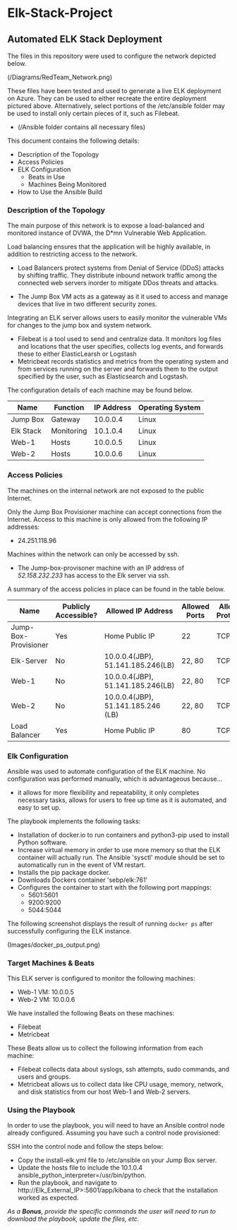 # Elk-Stack-Project

## Automated ELK Stack Deployment

The files in this repository were used to configure the network depicted below.

(/Diagrams/RedTeam_Network.png)

These files have been tested and used to generate a live ELK deployment on Azure. They can be used to either recreate the entire deployment pictured above. Alternatively, select portions of the /etc/ansible folder may be used to install only certain pieces of it, such as Filebeat.

  - (/Ansible folder contains all necessary files)

This document contains the following details:
- Description of the Topology
- Access Policies
- ELK Configuration
  - Beats in Use
  - Machines Being Monitored
- How to Use the Ansible Build


### Description of the Topology

The main purpose of this network is to expose a load-balanced and monitored instance of DVWA, the D*mn Vulnerable Web Application.

Load balancing ensures that the application will be highly available, in addition to restricting access to the network.
  - Load Balancers protect systems from Denial of Service (DDoS) attacks by shifting traffic. They distribute inbound network traffic among the connected web           servers inorder to mitigate DDos threats and attacks.
  
  - The Jump Box VM acts as a gateway as it it used to access and manage devices that live in two different security zones.  


Integrating an ELK server allows users to easily monitor the vulnerable VMs for changes to the jump box and system network.
- Filebeat is a tool used to send and centralize data. It monitors log files and locations that the user specifies, collects log events, and forwards these to       either ElasticLearsh or Logstash
- Metricbeat records statistics and metrics from the operating system and from services running on the server and forwards them to the output specified by the       user, such as Elasticsearch and Logstash. 

The configuration details of each machine may be found below.

| Name      | Function   | IP Address | Operating System |  
|-----------|------------|------------|------------------|
| Jump Box  | Gateway    | 10.0.0.4   | Linux            |   
| Elk Stack | Monitoring | 10.1.0.4   | Linux            |   
| Web-1     | Hosts      | 10.0.0.5   | Linux            |   
| Web-2     | Hosts      | 10.0.0.6   | Linux            |  

### Access Policies

The machines on the internal network are not exposed to the public Internet. 

Only the Jump Box Provisioner machine can accept connections from the Internet. Access to this machine is only allowed from the following IP addresses:
- 24.251.118.96

Machines within the network can only be accessed by ssh.
- The Jump-box-provisoner machine with an IP address of _52.158.232.233_ has access to the Elk server via ssh. 

A summary of the access policies in place can be found in the table below.

| Name                 | Publicly Accessible? | Allowed IP Address                 | Allowed Ports | Allowed Protocols |
|----------------------|----------------------|------------------------------------|---------------|-------------------|
| Jump-Box-Provisioner | Yes                  | Home Public IP                     | 22            | TCP               |
| Elk-Server           | No                   | 10.0.0.4(JBP), 51.141.185.246(LB)  | 22, 80        | TCP               |
| Web-1                | No                   | 10.0.0.4(JBP), 51.141.185.246(LB)  | 22, 80        | TCP               |
| Web-2                | No                   | 10.0.0.4(JBP), 51.141.185.246 (LB) | 22, 80        | TCP               |
| Load Balancer        | Yes                  | Home Public IP                     | 80            | TCP               |

### Elk Configuration

Ansible was used to automate configuration of the ELK machine. No configuration was performed manually, which is advantageous because...
- it allows for more flexibility and repeatability, it only completes necessary tasks, allows for users to free up time as it is automated, and easy to set up. 

The playbook implements the following tasks:
- Installation of docker.io to run containers and python3-pip used to install Python software. 
- Increase virtual memory in order to use more memory so that the ELK container will actually run. The Ansible 'sysctl' module should be set to automatically run   in the event of VM restart.
- Installs the pip package docker. 
- Downloads Dockers container 'sebp/elk:761'
- Configures the container to start with the following port mappings: 
    - 5601:5601
    - 9200:9200
    - 5044:5044

The following screenshot displays the result of running `docker ps` after successfully configuring the ELK instance.

(Images/docker_ps_output.png)

### Target Machines & Beats
This ELK server is configured to monitor the following machines:
- Web-1 VM: 10.0.0.5
- Web-2 VM: 10.0.0.6

We have installed the following Beats on these machines:
- Filebeat
- Metricbeat

These Beats allow us to collect the following information from each machine:
- Filebeat collects data about syslogs, ssh attempts, sudo commands, and users and groups. 
- Metricbeat allows us to collect data like CPU usage, memory, network, and disk statistics from our host Web-1 and Web-2 servers. 

### Using the Playbook
In order to use the playbook, you will need to have an Ansible control node already configured. Assuming you have such a control node provisioned: 

SSH into the control node and follow the steps below:
- Copy the install-elk.yml file to /etc/ansible on your Jump Box server.
- Update the hosts file to include the 10.1.0.4 ansible_python_interpreter=/usr/bin/python. 
- Run the playbook, and navigate to http://Elk_External_IP>:5601/app/kibana to check that the installation worked as expected.

_As a **Bonus**, provide the specific commands the user will need to run to download the playbook, update the files, etc._
